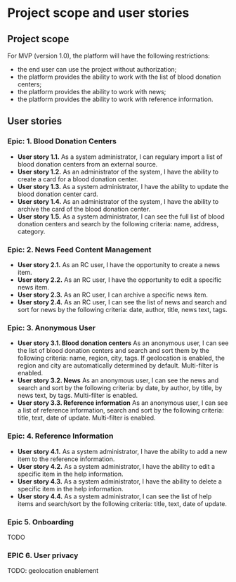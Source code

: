 # Project scope and user stories

## Project scope

For MVP (version 1.0), the platform will have the following restrictions:

- the end user can use the project without authorization;
- the platform provides the ability to work with the list of blood donation centers;
- the platform provides the ability to work with news;
- the platform provides the ability to work with reference information.

## User stories

### Epic: 1. Blood Donation Centers

- **User story 1.1.** As a system administrator, I can regulary import a list of blood donation centers from an external source.
- **User story 1.2.** As an administrator of the system, I have the ability to create a card for a blood donation center.
- **User story 1.3.** As a system administrator, I have the ability to update the blood donation center card.
- **User story 1.4.** As an administrator of the system, I have the ability to archive the card of the blood donation center.
- **User story 1.5.** As a system administrator, I can see the full list of blood donation centers and search by the following criteria: name, address, category.

### Epic: 2. News Feed Content Management

- **User story 2.1.** As an RC user, I have the opportunity to create a news item.
- **User story 2.2.** As an RC user, I have the opportunity to edit a specific news item.
- **User story 2.3.** As an RC user, I can archive a specific news item.
- **User story 2.4.** As an RC user, I can see the list of news and search and sort for news by the following criteria: date, author, title, news text, tags.

### Epic: 3. Anonymous User

- **User story 3.1. Blood donation centers** As an anonymous user, I can see the list of blood donation centers and search and sort them by the following criteria: name, region, city, tags. If geolocation is enabled, the region and city are automatically determined by default. Multi-filter is enabled.
- **User story 3.2. News** As an anonymous user, I can see the news and search and sort by the following criteria: by date, by author, by title, by news text, by tags. Multi-filter is enabled.
- **User story 3.3. Reference information** As an anonymous user, I can see a list of reference information, search and sort by the following criteria: title, text, date of update. Multi-filter is enabled.

### Epic: 4. Reference Information

- **User story 4.1.** As a system administrator, I have the ability to add a new item to the reference information.
- **User story 4.2.** As a system administrator, I have the ability to edit a specific item in the help information.
- **User story 4.3.** As a system administrator, I have the ability to delete a specific item in the help information.
- **User story 4.4.** As a system administrator, I can see the list of help items and search/sort by the following criteria: title, text, date of update.

### Epic 5. Onboarding
TODO

### EPIC 6. User privacy
TODO: geolocation enablement

